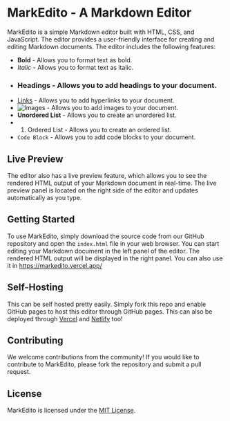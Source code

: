 # MarkEdito - A Markdown Editor

MarkEdito is a simple Markdown editor built with HTML, CSS, and JavaScript. The editor provides a user-friendly interface for creating and editing Markdown documents. The editor includes the following features:

- **Bold** - Allows you to format text as bold.
- *Italic* - Allows you to format text as italic.
- ### Headings - Allows you to add headings to your document.
- [Links](https://www.google.com) - Allows you to add hyperlinks to your document.
- ![Images](https://unsplash.com/photos/4Z6iVpXlJ0o) - Allows you to add images to your document.
- **Unordered List** - Allows you to create an unordered list.
- 1. Ordered List - Allows you to create an ordered list.
- `Code Block` - Allows you to add code blocks to your document.

## Live Preview

The editor also has a live preview feature, which allows you to see the rendered HTML output of your Markdown document in real-time. The live preview panel is located on the right side of the editor and updates automatically as you type.

## Getting Started

To use MarkEdito, simply download the source code from our GitHub repository and open the `index.html` file in your web browser. You can start editing your Markdown document in the left panel of the editor. The rendered HTML output will be displayed in the right panel. You can also use it in https://markedito.vercel.app/

## Self-Hosting
This can be self hosted pretty easily. Simply fork this repo and enable GitHub pages to host this editor through GitHub pages. This can also be deployed through [Vercel](https://vercel.com) and [Netlify](https://netlify.com) too! 

## Contributing

We welcome contributions from the community! If you would like to contribute to MarkEdito, please fork the repository and submit a pull request. 

## License

MarkEdito is licensed under the [MIT License](https://opensource.org/licenses/MIT).

